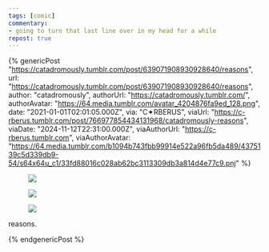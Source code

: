 ```yaml
---
tags: [comic]
commentary:
- going to turn that last line over in my head for a while
repost: true
---
```


{% genericPost "https://catadromously.tumblr.com/post/639071908930928640/reasons",
    url: "https://catadromously.tumblr.com/post/639071908930928640/reasons",
    author: "catadromously",
    authorUrl: "https://catadromously.tumblr.com/",
    authorAvatar: "https://64.media.tumblr.com/avatar_4204876fa9ed_128.png",
    date: "2021-01-01T02:01:05.000Z",
    via: "C✦RBERUS",
    viaUrl: "https://c-rberus.tumblr.com/post/766977854434131968/catadromously-reasons",
    viaDate: "2024-11-12T22:31:00.000Z",
    viaAuthorUrl: "https://c-rberus.tumblr.com",
    viaAuthorAvatar: "https://64.media.tumblr.com/b1094b743fbb99914e522a96fb5da489/4375139c5d339db9-54/s64x64u_c1/33fd88016c028ab62bc3113309db3a814d4e77c9.pnj" %}
  <figure class="npf-block-image">
    <a
      href="https://64.media.tumblr.com/4ced0deaae04b2491285facc8135a6a0/121e85e8e4bd800c-d3/s2048x3072/b1efbe61eee982d46e36768080c39f2e9b67c033.png"
      ><img
        src="https://64.media.tumblr.com/4ced0deaae04b2491285facc8135a6a0/121e85e8e4bd800c-d3/s2048x3072/b1efbe61eee982d46e36768080c39f2e9b67c033.png"
    /></a>
  </figure>
  <figure class="npf-block-image">
    <a
      href="https://64.media.tumblr.com/35b6cc3914576554c0a04a97b9547b83/121e85e8e4bd800c-a8/s2048x3072/63c9cc034f681d8664136d32f409d262c5d9c2f8.png"
      ><img
        src="https://64.media.tumblr.com/35b6cc3914576554c0a04a97b9547b83/121e85e8e4bd800c-a8/s2048x3072/63c9cc034f681d8664136d32f409d262c5d9c2f8.png"
    /></a>
  </figure>
  <figure class="npf-block-image">
    <a
      href="https://64.media.tumblr.com/67fc9b2d90d549a61aee7998ed32e7e9/121e85e8e4bd800c-3a/s2048x3072/49596d9e29b6795438a472fd5bebe652dec9976e.png"
      ><img
        src="https://64.media.tumblr.com/67fc9b2d90d549a61aee7998ed32e7e9/121e85e8e4bd800c-3a/s2048x3072/49596d9e29b6795438a472fd5bebe652dec9976e.png"
    /></a>
  </figure>
  <p>reasons.</p>
{% endgenericPost %}
